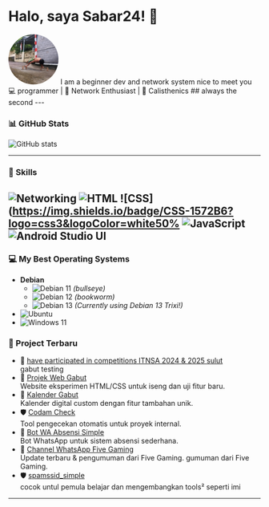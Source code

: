 # Halo, saya Sabar24! 👋
<img src="assets/IMG_20250822_102504_503.webp" alt="circle" width="100" style="border-radius:50%;" />
 I am a beginner dev and network system nice to meet you
💻 programmer | 📡 Network Enthusiast | 🤸 Calisthenics
## always the second
---

### 📊 GitHub Stats
![GitHub stats](https://github-readme-stats.vercel.app/api?username=Sabar24&show_icons=true&theme=tokyonight)

---
### 🚀 Skills

![Networking](https://img.shields.io/badge/Networking-0078D4?logo=cisco&logoColor=white)
![HTML](https://img.shields.io/badge/HTML-E34F26?logo=html5&logoColor=white)
![CSS](https://img.shields.io/badge/CSS-1572B6?logo=css3&logoColor=white50%
![JavaScript](https://img.shields.io/badge/JavaScript-F7DF1E?logo=javascript&logoColor=black)
![Android Studio UI](https://img.shields.io/badge/Android%20Studio-3DDC84?logo=android&logoColor=white)
---
### 💻 My Best Operating Systems

- **Debian**
  - ![Debian 11](https://img.shields.io/badge/Debian-11-blue) _(bullseye)_
  - ![Debian 12](https://img.shields.io/badge/Debian-12-blue)
_(bookworm)_
  - ![Debian 13](https://img.shields.io/badge/Debian-13-blue) _(Currently using Debian 13 Trixi!)_
- ![Ubuntu](https://img.shields.io/badge/Ubuntu-Latest-orange)
- ![Windows 11](https://img.shields.io/badge/Windows-11-lightblue)
### 📂 Project Terbaru
- 🎯 [have participated in competitions ITNSA  2024 & 2025 sulut](#)  
  gabut testing 
- 🔐 [Projek Web Gabut](https://github.com/fivegaming24/fivegaming24.github.io)  
  Website eksperimen HTML/CSS untuk iseng dan uji fitur baru.
- 📅 [Kalender Gabut](https://github.com/fivegaming24/Kalender)  
  Kalender digital custom dengan fitur tambahan unik.
- 🛡 [Codam Check](https://github.com/Sabar24/Codam.chek)  
  Tool pengecekan otomatis untuk proyek internal.
- 🤖 [Bot WA Absensi Simple](https://github.com/Sabar24/bot-absensi-simple)  
  Bot WhatsApp untuk sistem absensi sederhana.
- 📢 [Channel WhatsApp Five Gaming](https://whatsapp.com/channel/0029Vajwi2y6mYPFkhGWfV2f)  
  Update terbaru & pengumuman dari Five Gaming.
gumuman dari Five Gaming.
- 🛡 [spamssid_simple](https://github.com/Sabar24/Spamssid_simple)  
  cocok untul pemula belajar dan mengembangkan tools² seperti imi

---
